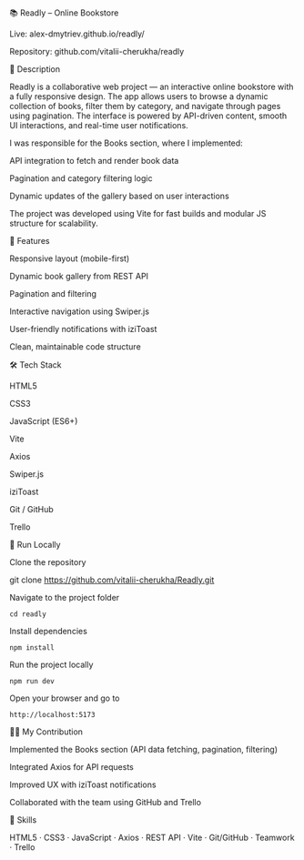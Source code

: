 📚 Readly – Online Bookstore

Live: alex-dmytriev.github.io/readly/

Repository: github.com/vitalii-cherukha/readly

📝 Description

Readly is a collaborative web project — an interactive online bookstore with a fully responsive design.
The app allows users to browse a dynamic collection of books, filter them by category, and navigate through pages using pagination.
The interface is powered by API-driven content, smooth UI interactions, and real-time user notifications.

I was responsible for the Books section, where I implemented:

API integration to fetch and render book data

Pagination and category filtering logic

Dynamic updates of the gallery based on user interactions

The project was developed using Vite for fast builds and modular JS structure for scalability.

🧩 Features

Responsive layout (mobile-first)

Dynamic book gallery from REST API

Pagination and filtering

Interactive navigation using Swiper.js

User-friendly notifications with iziToast

Clean, maintainable code structure

🛠️ Tech Stack

HTML5

CSS3

JavaScript (ES6+)

Vite

Axios

Swiper.js

iziToast

Git / GitHub

Trello

🚀 Run Locally

Clone the repository

git clone https://github.com/vitalii-cherukha/Readly.git


Navigate to the project folder
```
cd readly
```
Install dependencies
```
npm install
```
Run the project locally
```
npm run dev
```
Open your browser and go to
```
http://localhost:5173
```
👨‍💻 My Contribution

Implemented the Books section (API data fetching, pagination, filtering)

Integrated Axios for API requests

Improved UX with iziToast notifications

Collaborated with the team using GitHub and Trello

🧠 Skills

HTML5 · CSS3 · JavaScript · Axios · REST API · Vite · Git/GitHub · Teamwork · Trello
